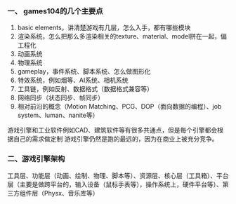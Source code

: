 ### 一、 games104的几个主要点

1. basic elements，讲清楚游戏有几层，怎么入手，都有哪些模块
2. 渲染系统，怎么把那么多渲染相关的texture、material、model拼在一起，偏工程化
3. 动画系统
4. 物理系统
5. gameplay，事件系统、脚本系统、怎么做图形化
6. 特效系统，例如烟等、AI系统、相机系统
7. 工具链，例如反射、数据格式（数据格式兼容等）
8. 网络同步（状态同步、帧同步）
9. 相对前沿的概念（Motion Matching、PCG、DOP（面向数据的编程）、job system、luman、nanite等）

游戏引擎和工业软件例如CAD、建筑软件等有很多共通点，但是每个引擎都会根据自己的需求做定制
游戏引擎仍然是跑的最远的，因为在商业上被充分竞争。

### 二、游戏引擎架构
工具层、功能层（动画、绘制、物理、脚本等）、资源层、核心层（工具箱）、平台层（主要是做跨平台的，输入设备（鼠标手表等），操作系统上，硬件平台等）、第三方组件层（Physx、音乐库等）
